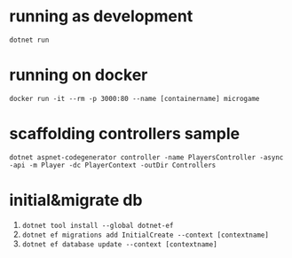 # running as development
`dotnet run`

# running on docker
`docker run -it --rm -p 3000:80 --name [containername] microgame`

# scaffolding controllers sample
`dotnet aspnet-codegenerator controller -name PlayersController -async -api -m Player -dc PlayerContext -outDir Controllers`

# initial&migrate db
1. `dotnet tool install --global dotnet-ef`
2. `dotnet ef migrations add InitialCreate --context [contextname]`
3. `dotnet ef database update --context [contextname]`
